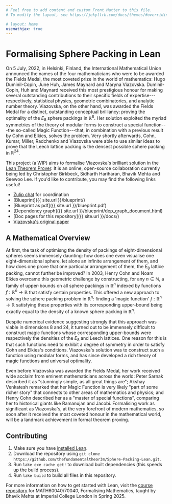 ```yaml
---
# Feel free to add content and custom Front Matter to this file.
# To modify the layout, see https://jekyllrb.com/docs/themes/#overriding-theme-defaults

# layout: home
usemathjax: true
---
```


# Formalising Sphere Packing in Lean

On 5 July, 2022, in Helsinki, Finland, the International Mathematical Union announced the names of the four mathematicians who were to be awarded the Fields Medal, the most coveted prize in the world of mathematics: Hugo Duminil-Copin, June Huh, James Maynard and Maryna Viazovska. Duminil-Copin, Huh and Maynard received this most prestigious honour for making several outstanding contributions to their specific fields of expertise---respectively, statistical physics, geometric combinatorics, and analytic number theory. Viazovska, on the other hand, was awarded the Fields Medal for a distinct, outstanding conceptual brilliancy: proving the optimality of the $E_8$ sphere packings in $\mathbb{R}^8$. Her solution exploited the myriad symmetries of the theory of modular forms to construct a special function---the so-called Magic Function---that, in combination with a previous result by Cohn and Elkies, solves the problem. Very shortly afterwards, Cohn, Kumar, Miller, Radchenko and Viazovska were able to use similar ideas to prove that the Leech lattice packing is the densest possible sphere packing in $\mathbb{R}^{24}$.

This project (a WIP) aims to formalise Viazovska's brilliant solution in the [Lean Theorem Prover](https://leanprover-community.github.io). It is an online, open-source collaboration currently being led by Christopher Birkbeck, Sidharth Hariharan, Bhavik Mehta and Seewoo Lee. If you'd like to contribute, you may find the following links useful!

* [Zulip chat](https://leanprover.zulipchat.com/) for coordination
* [Blueprint]({{ site.url }}/blueprint/)
* [Blueprint as pdf]({{ site.url }}/blueprint.pdf)
* [Dependency graph]({{ site.url }}/blueprint/dep_graph_document.html)
* [Doc pages for this repository]({{ site.url }}/docs/)
* [Viazovska's original paper](https://doi.org/10.4007/annals.2017.185.3.7)

## A Mathematical Overview

At first, the task of optimisng the density of packings of eight-dimensional spheres seems immensely daunting: how does one even visualise one eight-dimensional sphere, let alone an infinite arrangement of them, and how does one prove that one particular arrangement of them, the $E_8$ lattice packing, cannot further be improved? In 2003, Henry Cohn and Noam Elkies overcame this geometric challenge by constructing, for any $n \in \mathbb{N}$, a family of upper-bounds on all sphere packings in $\mathbb{R}^n$ indexed by functions $f : \mathbb{R}^n \to \mathbb{R}$ that satisfy certain properties. This offered a new approach to solving the sphere packing problem in $\mathbb{R}^n$: finding a 'magic function' $f : \mathbb{R}^n \to \mathbb{R}$ satisfying these properties with its corresponding upper-bound being exactly equal to the density of a known sphere packing in $\mathbb{R}^n$.

Despite numerical evidence suggesting strongly that this approach was viable in dimensions $8$ and $24$, it turned out to be immensely difficult to construct magic functions whose corresponding upper-bounds were respectively the densities of the $E_8$ and Leech lattices. One reason for this is that such functions need to exhibit a degree of symmetry in order to satisfy Cohn and Elkies's conditions. Viazovska's solution was to construct such a function using modular forms, and has since developed a rich theory of magic functions and universal optimality.

Even before Viazovska was awarded the Fields Medal, her work received wide acclaim from eminent mathematicians across the world: Peter Sarnak described it as "stunningly simple, as all great things are"; Akshay Venkatesh remarked that her Magic Function is very likely "part of some richer story" that connects to other areas of mathematics and physics; and Henry Cohn described her as a "master of special functions", comparing her to historical giants like Ramanujan and Jacobi. Formalising work as significant as Viazovska's, at the very forefront of modern mathematics, so soon after it received the most coveted honour in the mathematical world, will be a landmark achievement in formal theorem proving.

## Contributing

1. Make sure you have [installed Lean](https://leanprover-community.github.io/get_started.html).
2. Download the repository using `git clone https://github.com/thefundamentaltheor3m/Sphere-Packing-Lean.git`.
3. Run `lake exe cache get!` to download built dependencies (this speeds up the build process).
4. Run `lake build` to build all files in this repository.

For more information on how to get started with Lean, visit the [course repository](https://github.com/b-mehta/formalising-mathematics-notes) for MATH60040/70040, Formalising Mathematics, taught by Bhavik Mehta at Imperial College London in Spring 2025.
